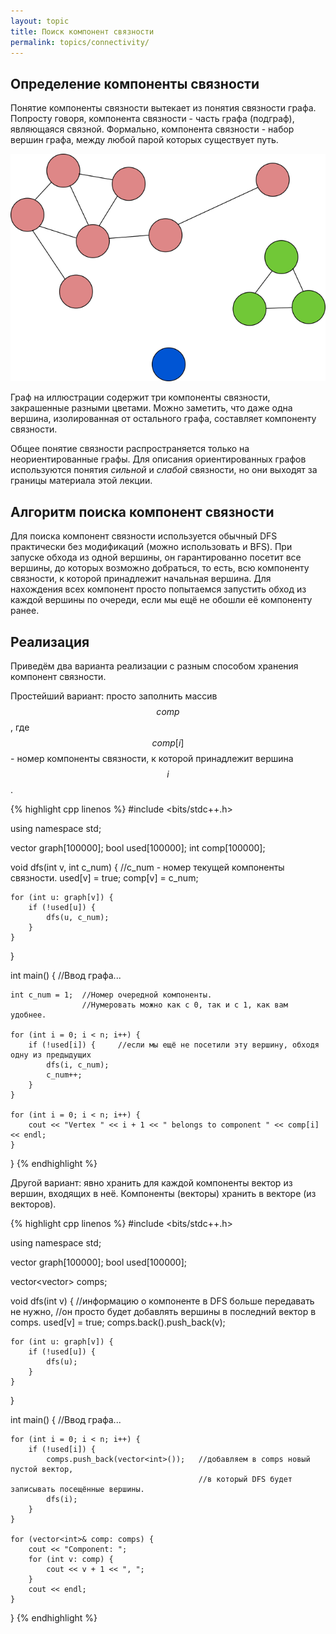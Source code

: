 ```yaml
---
layout: topic
title: Поиск компонент связности
permalink: topics/connectivity/
---
```


## Определение компоненты связности

Понятие компоненты связности вытекает из понятия связности графа. Попросту
говоря, компонента связности - часть графа (подграф), являющаяся связной.
Формально, компонента связности - набор вершин графа, между любой парой
которых существует путь.

![Граф с тремя компонентами связности](connectivity.png)

Граф на иллюстрации содержит три компоненты связности, закрашенные разными
цветами. Можно заметить, что даже одна вершина, изолированная от остального
графа, составляет компоненту связности.

Общее понятие связности распространяется только на неориентированные графы.
Для описания ориентированных графов используются понятия *сильной* и *слабой*
связности, но они выходят за границы материала этой лекции.

## Алгоритм поиска компонент связности

Для поиска компонент связности используется обычный DFS практически без
модификаций (можно использовать и BFS). При запуске обхода из одной вершины, он
гарантированно посетит все вершины, до которых возможно добраться, то есть,
всю компоненту связности, к которой принадлежит начальная вершина. Для нахождения
всех компонент просто попытаемся запустить обход из каждой вершины по очереди,
если мы ещё не обошли её компоненту ранее.

## Реализация

Приведём два варианта реализации с разным способом хранения компонент связности.

Простейший вариант: просто заполнить массив $$comp$$, где $$comp[i]$$ - номер
компоненты связности, к которой принадлежит вершина $$i$$.

{% highlight cpp linenos %}
#include <bits/stdc++.h>

using namespace std;

vector<int> graph[100000];
bool used[100000];
int comp[100000];

void dfs(int v, int c_num) {    //c_num - номер текущей компоненты связности.
    used[v] = true;
    comp[v] = c_num;

    for (int u: graph[v]) {
        if (!used[u]) {
            dfs(u, c_num);
        }
    }
}

int main() {
    //Ввод графа...

    int c_num = 1;  //Номер очередной компоненты.
                    //Нумеровать можно как с 0, так и с 1, как вам удобнее.

    for (int i = 0; i < n; i++) {
        if (!used[i]) {     //если мы ещё не посетили эту вершину, обходя одну из предыдущих
            dfs(i, c_num);
            c_num++;
        }
    }

    for (int i = 0; i < n; i++) {
        cout << "Vertex " << i + 1 << " belongs to component " << comp[i] << endl;
    }
}
{% endhighlight %}


Другой вариант: явно хранить для каждой компоненты вектор из вершин, входящих
в неё. Компоненты (векторы) хранить в векторе (из векторов).

{% highlight cpp linenos %}
#include <bits/stdc++.h>

using namespace std;

vector<int> graph[100000];
bool used[100000];

vector<vector<int>> comps;

void dfs(int v) {   //информацию о компоненте в DFS больше передавать не нужно,
                    //он просто будет добавлять вершины в последний вектор в comps.
    used[v] = true;
    comps.back().push_back(v);

    for (int u: graph[v]) {
        if (!used[u]) {
            dfs(u);
        }
    }
}

int main() {
    //Ввод графа...

    for (int i = 0; i < n; i++) {
        if (!used[i]) {
            comps.push_back(vector<int>());   //добавляем в comps новый пустой вектор,
                                              //в который DFS будет записывать посещённые вершины.
            dfs(i);
        }
    }

    for (vector<int>& comp: comps) {
        cout << "Component: ";
        for (int v: comp) {
            cout << v + 1 << ", ";
        }
        cout << endl;
    }
}
{% endhighlight %}

